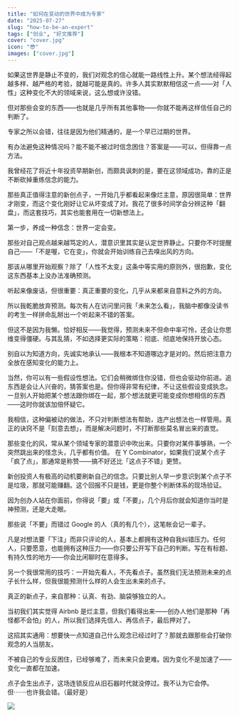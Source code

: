 ```yaml
---
title: "如何在变动的世界中成为专家"
date: "2025-07-27"
slug: "how-to-be-an-expert"
tags: ["创业", "好文推荐"]
cover: "cover.jpg"
icon: "😎"
images: ["cover.jpg"]
---
```

如果这世界是静止不变的，我们对观念的信心就能一路线性上升。某个想法经得起越多样、越严格的考验，就越可能是真的。许多人其实默默相信这一点——对「人性」这种变化不大的领域来说，这么想或许没错。



但对那些会变的东西——也就是几乎所有其他事物——你就不能再这样信任自己的判断了。



专家之所以会错，往往是因为他们精通的，是一个早已过期的世界。



有办法避免这种情况吗？能不能不被过时信念困住？答案是——可以，但得靠一点方法。



我曾经花了将近十年投资早期新创，而颇具讽刺的是，要在这领域成功，靠的正是不断砍掉重练信念的能力。



那些真正值得注意的新创点子，一开始几乎都看起来像烂主意，原因很简单：世界才刚变，而这个变化刚好让它从坏变成了对。我花了很多时间学会分辨这种「翻盘」，而这套技巧，其实也能套用在一切新想法上。



第一步，养成一种信念：世界一定会变。



那些对自己观点越来越笃定的人，潜意识里其实是认定世界静止。只要你不时提醒自己——「不是喔，它在变」，你就会开始训练自己去嗅出风的方向。



那该从哪里开始观察？除了「人性不太变」这条中等实用的原则外，很抱歉，变化这东西基本上没办法准确预测。



听起来像废话，但很重要：真正重要的变化，几乎从来都来自意料之外的方向。



所以我乾脆放弃预测。每次有人在访问里问我「未来怎么看」，我脑中都像没读书的考生一样拼命乱掰出一个听起来不错的答案。



但这不是因为我懒。恰好相反——我觉得，预测未来不但命中率可怜，还会让你思维变得僵硬。与其乱猜，不如选择更实际的策略：彻底、彻底地保持开放心态。



别自以为知道方向，先诚实地承认——我根本不知道哪边才是对的。然后把注意力全放在感知变化的能力上。



当然，你可以有一些假设性想法。它们会稍微绑住你没错，但也会驱动你前进。追东西是会让人兴奋的，猜答案也是。但你得非常有纪律，不让这些假设变成执念。
一旦别人开始把某个想法跟你绑在一起，那个想法就更可能变成你想相信的东西——这时你就该加倍怀疑它。



我相信，这种偏被动的做法，不只对判断想法有帮助，连产出想法也一样管用。真正的诀窍不是「刻意去想」，而是解决问题时，不打断那些莫名冒出来的直觉。



那些变化的风，常从某个领域专家的潜意识中吹出来。只要你对某件事够熟，一个突然跳出来的怪念头，几乎都有价值。
在 Y Combinator，如果我们说某个点子「疯了点」，那通常是称赞——搞不好还比「这点子不错」更赞。



新创投资人有极高的动机要刷新自己的信念。只要比别人早一步意识到某个点子不是垃圾，那就可能赚翻。这个回报不只是钱，更是你整个判断体系的现场验证。



因为创办人站在你面前，你得说「要」或「不要」，几个月后你就会知道你当时是神预测，还是大走眼。



那些说「不要」而错过 Google 的人（真的有几个），这笔帐会记一辈子。



凡是对想法要「下注」而非只评论的人，基本上都拥有这种自我纠错压力。任何人，只要愿意，也能拥有这种压力——你只要公开写下自己的判断。写在有标题、有持久性的地方——你会比闲聊时在意得多。



另一个我很常用的技巧：一开始先看人，不先看点子。虽然我们无法预测未来的点子长什么样，但我很能预测什么样的人会生出未来的点子。



真正的新点子，来自那种：认真、有劲、脑袋够独立的人。



当初我们其实觉得 Airbnb 是烂主意，但我们看得出来——创办人他们是那种「再怪都不会怕」的人，所以我们选择先信人、再信点子，最后押对了。



这招其实通用：想要快一点知道自己什么观念已经过时了？那就去跟那些会打破你观念的人当朋友。



不被自己的专业反困住，已经够难了，而未来只会更难。因为变化不是加速了——变化一直都在加速。



点子会生出点子，这场连锁反应从旧石器时代就没停过。我不认为它会停。
但⋯⋯也许我会错。（最好是）




![](https://prod-files-secure.s3.us-west-2.amazonaws.com/112d0858-5090-4d34-a606-b75eb8d65fd2/46476355-9cf3-4e99-9b7a-3531bc426380/1000202064.png?X-Amz-Algorithm=AWS4-HMAC-SHA256&X-Amz-Content-Sha256=UNSIGNED-PAYLOAD&X-Amz-Credential=ASIAZI2LB4662SQ4GGWD%2F20250918%2Fus-west-2%2Fs3%2Faws4_request&X-Amz-Date=20250918T134703Z&X-Amz-Expires=3600&X-Amz-Security-Token=IQoJb3JpZ2luX2VjEEQaCXVzLXdlc3QtMiJHMEUCICNxaxE1Jc%2FvfFOUHnhZ9H0HESbhnu9vCnXdCT7UgwMRAiEAm1uNONS%2BVTlggwY%2B6Mh54gmDuJJkUB1efWQK43CM%2FEYqiAQIvf%2F%2F%2F%2F%2F%2F%2F%2F%2F%2FARAAGgw2Mzc0MjMxODM4MDUiDHdm401aZMbKdonm%2FSrcA64OAKzsn58Djlo7f2YDDtN7oSK7PflOnaxgrziPQ1%2BG4vaNqC8VOHBUTTfp0ktNMKR3jM%2B2HcNzSOQ86sIOs21%2FykHbpwaJX%2BAmtCTPhpJBeaSM%2ByVE9sOYfw2JSBr7mLI84OPe2v1bSO%2Fq0%2F4KhAkVHZ6j8dEkqXpicXSTfrpt3e5DSwmC1ZtW25%2FauSuYD8sOMi3jDk0VSSUNjGe%2FmOzH5T2ye%2FdW7L6OFvT2pk2xO7k5eDC7QwKDcC7%2B7NY4EERew8H8i4ncD7hiBfHMPu9XT9p61YcxlsPFD7odvLR8ie8l2PftFHtujEOTH%2FxZbW4NDfhbxhsMxCdxihgDYi9RTDDtLKYgU4kOGgf4Dk7dGuVMSCCozuk4fk%2Fi2mnGzDcdfV%2BdjKF94jy%2FiGbqzrmRZNAZUEaqh0jg8d9JL31soL%2Bdedtw%2F7gim9tuZ6Md4zmrVoBnEmK4M96sTvKwNafnYxhgFHrZcbxn8LXV9wOqHjfOkSjh2PN%2FGdXVBo6Hy5YH%2BpL9wGKSOa6FarJGDu4DLwv7UHOCcexQr9ic4e32XH3McdTh710GdSzX39wJdHLLxAP2ef2QL9ulc2cXfxCQEPNngQe4lmWl1%2Ba0KJidmsJO6yCTJ7yu0BcSMMver8YGOqUBjzRjiYlig0bs5v2sHKPiFiXT7OxH4T%2BBntnA8xMgyfbT9Y3%2Bf%2BDrbbVyP1zNYdmtr3jw%2FRdGsDW7lt0p%2F1OvAW7oIl7vI7CHGPvbaqz%2B0SLiCpx%2F4hrN0ChWdZsjf%2FM09iOw8VWl%2Bpm9z5pHGMVdHqQsIoPzE%2B7vQyy8%2F6zbVKYjmVv%2FAT168h2ejd8rwPGe1mFInp8uosjeaU3yLJvcARjUv9TK&X-Amz-Signature=9ec9a8ba200ba898bb5a9abd31b5f43eb48928c0d07795e5afde3db6dca6e6ed&X-Amz-SignedHeaders=host&x-amz-checksum-mode=ENABLED&x-id=GetObject)

